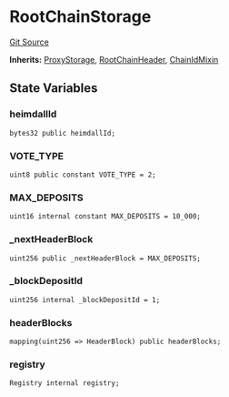 # RootChainStorage
[Git Source](https://github.com/maticnetwork/contracts/blob/155f729fd8db0676297384375468d4d45b8aa44e/contracts/root/RootChainStorage.sol)

**Inherits:**
[ProxyStorage](/contracts/common/misc/ProxyStorage.sol/contract.ProxyStorage.md), [RootChainHeader](/contracts/root/RootChainStorage.sol/contract.RootChainHeader.md), [ChainIdMixin](/contracts/common/mixin/ChainIdMixin.sol/contract.ChainIdMixin.md)


## State Variables
### heimdallId

```solidity
bytes32 public heimdallId;
```


### VOTE_TYPE

```solidity
uint8 public constant VOTE_TYPE = 2;
```


### MAX_DEPOSITS

```solidity
uint16 internal constant MAX_DEPOSITS = 10_000;
```


### _nextHeaderBlock

```solidity
uint256 public _nextHeaderBlock = MAX_DEPOSITS;
```


### _blockDepositId

```solidity
uint256 internal _blockDepositId = 1;
```


### headerBlocks

```solidity
mapping(uint256 => HeaderBlock) public headerBlocks;
```


### registry

```solidity
Registry internal registry;
```



